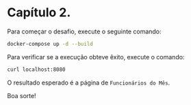 # Capítulo 2.

Para começar o desafio, execute o seguinte comando:

```bash
docker-compose up -d --build
```

Para verificar se a execução obteve êxito, execute o comando:

```bash
curl localhost:8080
```

O resultado esperado é a página de `Funcionários do Mês`.

Boa sorte!
